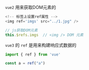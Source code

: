 `vue2` 用来获取DOM元素的

```js
<!-- 标签上设置ref属性 -->
<img ref='imgs' src="../1.jpg" />

// js获取DOM元素
this.$refs.imgs  // <img /> DOM 元素
```

`vue3` 的 `ref` 是用来构建响应式数据的

```js
import { ref } from 'vue'

const a = ref("a")
```

